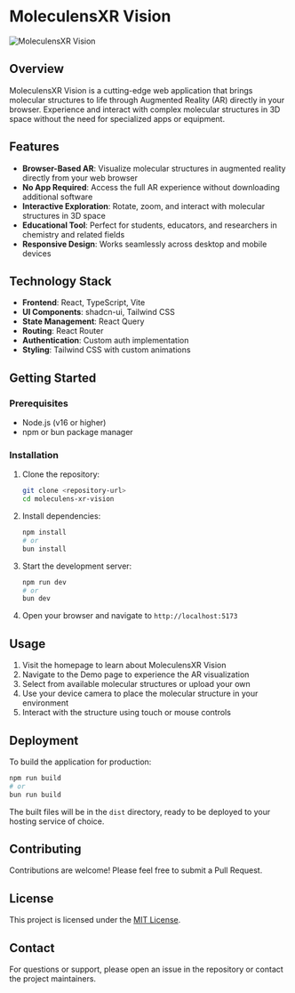 # MoleculensXR Vision

![MoleculensXR Vision](public/logo.png)

## Overview

MoleculensXR Vision is a cutting-edge web application that brings molecular structures to life through Augmented Reality (AR) directly in your browser. Experience and interact with complex molecular structures in 3D space without the need for specialized apps or equipment.

## Features

- **Browser-Based AR**: Visualize molecular structures in augmented reality directly from your web browser
- **No App Required**: Access the full AR experience without downloading additional software
- **Interactive Exploration**: Rotate, zoom, and interact with molecular structures in 3D space
- **Educational Tool**: Perfect for students, educators, and researchers in chemistry and related fields
- **Responsive Design**: Works seamlessly across desktop and mobile devices

## Technology Stack

- **Frontend**: React, TypeScript, Vite
- **UI Components**: shadcn-ui, Tailwind CSS
- **State Management**: React Query
- **Routing**: React Router
- **Authentication**: Custom auth implementation
- **Styling**: Tailwind CSS with custom animations

## Getting Started

### Prerequisites

- Node.js (v16 or higher)
- npm or bun package manager

### Installation

1. Clone the repository:
   ```sh
   git clone <repository-url>
   cd moleculens-xr-vision
   ```

2. Install dependencies:
   ```sh
   npm install
   # or
   bun install
   ```

3. Start the development server:
   ```sh
   npm run dev
   # or
   bun dev
   ```

4. Open your browser and navigate to `http://localhost:5173`

## Usage

1. Visit the homepage to learn about MoleculensXR Vision
2. Navigate to the Demo page to experience the AR visualization
3. Select from available molecular structures or upload your own
4. Use your device camera to place the molecular structure in your environment
5. Interact with the structure using touch or mouse controls

## Deployment

To build the application for production:

```sh
npm run build
# or
bun run build
```

The built files will be in the `dist` directory, ready to be deployed to your hosting service of choice.

## Contributing

Contributions are welcome! Please feel free to submit a Pull Request.

## License

This project is licensed under the [MIT License](LICENSE).

## Contact

For questions or support, please open an issue in the repository or contact the project maintainers.
